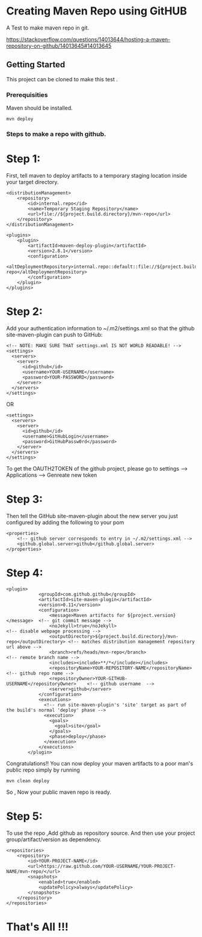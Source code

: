 
# Creating Maven Repo using GitHUB

A Test to make maven repo in git.

https://stackoverflow.com/questions/14013644/hosting-a-maven-repository-on-github/14013645#14013645

## Getting Started

This project can be cloned to make this test .

### Prerequisities

Maven should be installed.

```
mvn deploy
```

### Steps to make a repo with github.

# Step 1:

First, tell maven to deploy artifacts to a temporary staging location inside your target directory.

```
<distributionManagement>
    <repository>
        <id>internal.repo</id>
        <name>Temporary Staging Repository</name>
        <url>file://${project.build.directory}/mvn-repo</url>
    </repository>
</distributionManagement>

<plugins>
    <plugin>
        <artifactId>maven-deploy-plugin</artifactId>
        <version>2.8.1</version>
        <configuration>
            <altDeploymentRepository>internal.repo::default::file://${project.build.directory}/mvn-repo</altDeploymentRepository>
        </configuration>
    </plugin>
</plugins>
```

# Step 2:

Add your authentication information to ~/.m2/settings.xml so that the github site-maven-plugin can push to GitHub:

```
<!-- NOTE: MAKE SURE THAT settings.xml IS NOT WORLD READABLE! -->
<settings>
  <servers>
    <server>
      <id>github</id>
      <username>YOUR-USERNAME</username>
      <password>YOUR-PASSWORD</password>
    </server>
  </servers>
</settings>
```
OR

```
<settings>
  <servers>
    <server>
      <id>github</id>
      <username>GitHubLogin</username>
      <password>GitHubPassw0rd</password>
    </server>
  </servers>
</settings>
```

To get the OAUTH2TOKEN of the github project, please go to settings --> Applications --> Genreate new token

# Step 3:

Then tell the GitHub site-maven-plugin about the new server you just configured by adding the following to your pom

```
<properties>
    <!-- github server corresponds to entry in ~/.m2/settings.xml -->
    <github.global.server>github</github.global.server>
</properties>
```

# Step 4:

```
<plugin>
            <groupId>com.github.github</groupId>
            <artifactId>site-maven-plugin</artifactId>
            <version>0.11</version>
            <configuration>
                <message>Maven artifacts for ${project.version}</message>  <!-- git commit message -->
                <noJekyll>true</noJekyll>                                  <!-- disable webpage processing -->
                <outputDirectory>${project.build.directory}/mvn-repo</outputDirectory> <!-- matches distribution management repository url above -->
                <branch>refs/heads/mvn-repo</branch>                       <!-- remote branch name -->
                <includes><include>**/*</include></includes>
                <repositoryName>YOUR-REPOSITORY-NAME</repositoryName>      <!-- github repo name -->
                <repositoryOwner>YOUR-GITHUB-USERNAME</repositoryOwner>    <!-- github username  -->
                <server>github</server>
            </configuration>
            <executions>
              <!-- run site-maven-plugin's 'site' target as part of the build's normal 'deploy' phase -->
              <execution>
                <goals>
                  <goal>site</goal>
                </goals>
                <phase>deploy</phase>
              </execution>
            </executions>
        </plugin>
```

Congratulations!! You can now deploy your maven artifacts to a poor man's public repo simply by running 
```
mvn clean deploy
```

So , Now your public maven repo is ready.

# Step 5:

To use the repo ,Add github as repository source. And then use your project group/artifact/version as dependency.

```
<repositories>
    <repository>
        <id>YOUR-PROJECT-NAME</id>
        <url>https://raw.github.com/YOUR-USERNAME/YOUR-PROJECT-NAME/mvn-repo/</url>
        <snapshots>
            <enabled>true</enabled>
            <updatePolicy>always</updatePolicy>
        </snapshots>
    </repository>
</repositories>
```

# That's All !!!


